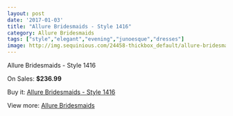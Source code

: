 ```yaml
---
layout: post
date: '2017-01-03'
title: "Allure Bridesmaids - Style 1416"
category: Allure Bridesmaids
tags: ["style","elegant","evening","junoesque","dresses"]
image: http://img.sequinious.com/24458-thickbox_default/allure-bridesmaids-style-1416.jpg
---
```

Allure Bridesmaids - Style 1416

On Sales: **$236.99**
<a href="https://www.sequinious.com/allure-bridesmaids/10371-allure-bridesmaids-style-1416.html"><amp-img layout="responsive" width="600" height="600" src="//img.sequinious.com/24458-thickbox_default/allure-bridesmaids-style-1416.jpg" alt="Allure Bridesmaids - Style 1416 0" /></a>
<a href="https://www.sequinious.com/allure-bridesmaids/10371-allure-bridesmaids-style-1416.html"><amp-img layout="responsive" width="600" height="600" src="//img.sequinious.com/24461-thickbox_default/allure-bridesmaids-style-1416.jpg" alt="Allure Bridesmaids - Style 1416 1" /></a>
<a href="https://www.sequinious.com/allure-bridesmaids/10371-allure-bridesmaids-style-1416.html"><amp-img layout="responsive" width="600" height="600" src="//img.sequinious.com/24460-thickbox_default/allure-bridesmaids-style-1416.jpg" alt="Allure Bridesmaids - Style 1416 2" /></a>
<a href="https://www.sequinious.com/allure-bridesmaids/10371-allure-bridesmaids-style-1416.html"><amp-img layout="responsive" width="600" height="600" src="//img.sequinious.com/24459-thickbox_default/allure-bridesmaids-style-1416.jpg" alt="Allure Bridesmaids - Style 1416 3" /></a>

Buy it: [Allure Bridesmaids - Style 1416](https://www.sequinious.com/allure-bridesmaids/10371-allure-bridesmaids-style-1416.html "Allure Bridesmaids - Style 1416")

View more: [Allure Bridesmaids](https://www.sequinious.com/36-allure-bridesmaids "Allure Bridesmaids")